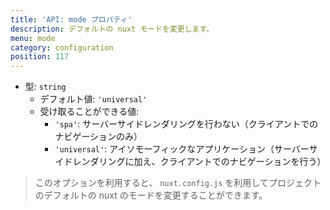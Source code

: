 ```yaml
---
title: 'API: mode プロパティ'
description: デフォルトの nuxt モードを変更します。
menu: mode
category: configuration
position: 117
---
```


- 型: `string`
  - デフォルト値: `'universal'`
  - 受け取ることができる値:
    - `'spa'`: サーバーサイドレンダリングを行わない（クライアントでのナビゲーションのみ）
    - `'universal'`: アイソモーフィックなアプリケーション（サーバーサイドレンダリングに加え、クライアントでのナビゲーションを行う）

> このオプションを利用すると、 `nuxt.config.js` を利用してプロジェクトのデフォルトの nuxt のモードを変更することができます。
